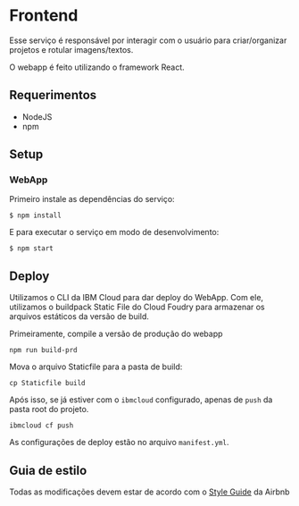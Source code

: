# Frontend

Esse serviço é responsável por interagir com o usuário para criar/organizar projetos e rotular imagens/textos.

O webapp é feito utilizando o framework React.

## Requerimentos

- NodeJS
- npm
  
## Setup

### WebApp

Primeiro instale as dependências do serviço:

`$ npm install`

E para executar o serviço em modo de desenvolvimento:

`$ npm start`

## Deploy

Utilizamos o CLI da IBM Cloud para dar deploy do WebApp. Com ele, utilizamos o buildpack Static File do Cloud Foudry para armazenar os arquivos estáticos da versão de build.

Primeiramente, compile a versão de produção do webapp

`npm run build-prd`

Mova o arquivo Staticfile para a pasta de build:

`cp Staticfile build`

Após isso, se já estiver com o `ibmcloud` configurado, apenas de `push` da pasta root do projeto.

`ibmcloud cf push`

As configurações de deploy estão no arquivo `manifest.yml`.

## Guia de estilo

Todas as modificações devem estar de acordo com o [Style Guide](https://github.com/airbnb/javascript/tree/master/react) da Airbnb
